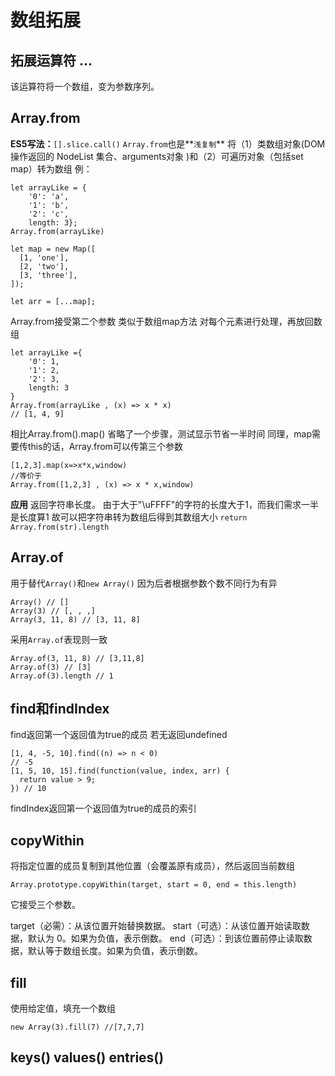 
# 数组拓展

## 拓展运算符 ...

该运算符将一个数组，变为参数序列。

## Array.from
**ES5写法：**`[].slice.call()` 
`Array.from`也是**`浅复制`**
将（1）类数组对象(DOM 操作返回的 NodeList 集合、arguments对象 )和（2）可遍历对象（包括set map）转为数组
例：
```
let arrayLike = {
    '0': 'a',
    '1': 'b',
    '2': 'c',
    length: 3};
Array.from(arrayLike)

let map = new Map([
  [1, 'one'],
  [2, 'two'],
  [3, 'three'],
]);

let arr = [...map];
```
Array.from接受第二个参数 类似于数组map方法 对每个元素进行处理，再放回数组
```
let arrayLike ={
    '0': 1,
    '1': 2,
    '2': 3,
    length: 3
}
Array.from(arrayLike , (x) => x * x)
// [1, 4, 9]
```
相比Array.from().map() 省略了一个步骤，测试显示节省一半时间
同理，map需要传this的话，Array.from可以传第三个参数
```
[1,2,3].map(x=>x*x,window)
//等价于
Array.from([1,2,3] , (x) => x * x,window)
```
**应用**
返回字符串长度。
由于大于"\uFFFF"的字符的长度大于1，而我们需求一半是长度算1
故可以把字符串转为数组后得到其数组大小
`return Array.from(str).length`
## Array.of
用于替代`Array()`和`new Array()`
因为后者根据参数个数不同行为有异
```
Array() // []
Array(3) // [, , ,]
Array(3, 11, 8) // [3, 11, 8]
```
采用`Array.of`表现则一致
```
Array.of(3, 11, 8) // [3,11,8]
Array.of(3) // [3]
Array.of(3).length // 1
```

## find和findIndex
find返回第一个返回值为true的成员 若无返回undefined
```
[1, 4, -5, 10].find((n) => n < 0)
// -5
[1, 5, 10, 15].find(function(value, index, arr) {
  return value > 9;
}) // 10
```
findIndex返回第一个返回值为true的成员的索引

## copyWithin
将指定位置的成员复制到其他位置（会覆盖原有成员），然后返回当前数组
```
Array.prototype.copyWithin(target, start = 0, end = this.length)
```
它接受三个参数。

target（必需）：从该位置开始替换数据。
start（可选）：从该位置开始读取数据，默认为 0。如果为负值，表示倒数。
end（可选）：到该位置前停止读取数据，默认等于数组长度。如果为负值，表示倒数。

## fill
使用给定值，填充一个数组
```
new Array(3).fill(7) //[7,7,7]
```
## keys() values() entries()
